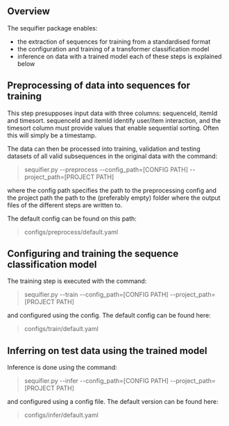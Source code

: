 ## Overview
The sequifier package enables:
  - the extraction of sequences for training from a standardised format
  - the configuration and training of a transformer classification model
  - inference on data with a trained model
each of these steps is explained below


## Preprocessing of data into sequences for training

This step presupposes input data with three columns: sequenceId, itemId and timesort.
sequenceId and itemId identify user/item interaction, and the timesort column must
provide values that enable sequential sorting. Often this will simply be a timestamp.

The data can then be processed into training, validation and testing datasets of all
valid subsequences in the original data with the command:

> sequifier.py --preprocess --config_path=[CONFIG PATH] --project_path=[PROJECT PATH]

where the config path specifies the path to the preprocessing config and the project
path the path to the (preferably empty) folder where the output files of the different
steps are written to.

The default config can be found on this path:

> configs/preprocess/default.yaml


## Configuring and training the sequence classification model

The training step is executed with the command:

> sequifier.py --train --config_path=[CONFIG PATH] --project_path=[PROJECT PATH]

and configured using the config. The default config can be found here:

> configs/train/default.yaml


## Inferring on test data using the trained model

Inference is done using the command:

> sequifier.py --infer --config_path=[CONFIG PATH] --project_path=[PROJECT PATH]

and configured using a config file. The default version can be found here:

> configs/infer/default.yaml

